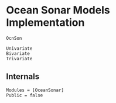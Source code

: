 # Ocean Sonar Models Implementation

```@docs
OcnSon
```

```@docs
Univariate
Bivariate
Trivariate
```

## Internals

```@autodocs; canonical = true
Modules = [OceanSonar]
Public = false
```
